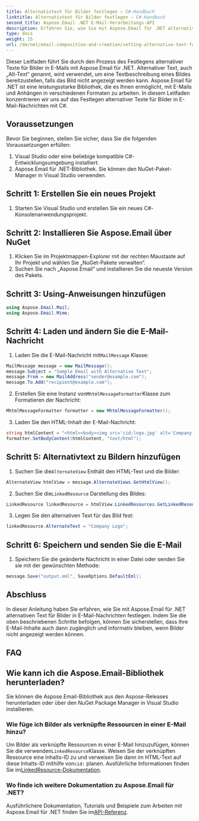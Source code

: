 ```yaml
---
title: Alternativtext für Bilder festlegen – C#-Handbuch
linktitle: Alternativtext für Bilder festlegen – C#-Handbuch
second_title: Aspose.Email .NET E-Mail-Verarbeitungs-API
description: Erfahren Sie, wie Sie mit Aspose.Email für .NET alternativen Text für Bilder in E-Mails festlegen. Stellen Sie die Barrierefreiheit mit klarem Alt-Text sicher. Dokumentation und Code enthalten.
type: docs
weight: 15
url: /de/net/email-composition-and-creation/setting-alternative-text-for-images-csharp-guide/
---
```


Dieser Leitfaden führt Sie durch den Prozess des Festlegens alternativer Texte für Bilder in E-Mails mit Aspose.Email für .NET. Alternativer Text, auch „Alt-Text“ genannt, wird verwendet, um eine Textbeschreibung eines Bildes bereitzustellen, falls das Bild nicht angezeigt werden kann. Aspose.Email für .NET ist eine leistungsstarke Bibliothek, die es Ihnen ermöglicht, mit E-Mails und Anhängen in verschiedenen Formaten zu arbeiten. In diesem Leitfaden konzentrieren wir uns auf das Festlegen alternativer Texte für Bilder in E-Mail-Nachrichten mit C#.

## Voraussetzungen

Bevor Sie beginnen, stellen Sie sicher, dass Sie die folgenden Voraussetzungen erfüllen:

1. Visual Studio oder eine beliebige kompatible C#-Entwicklungsumgebung installiert.
2. Aspose.Email für .NET-Bibliothek. Sie können den NuGet-Paket-Manager in Visual Studio verwenden.

## Schritt 1: Erstellen Sie ein neues Projekt

1. Starten Sie Visual Studio und erstellen Sie ein neues C#-Konsolenanwendungsprojekt.

## Schritt 2: Installieren Sie Aspose.Email über NuGet

1. Klicken Sie im Projektmappen-Explorer mit der rechten Maustaste auf Ihr Projekt und wählen Sie „NuGet-Pakete verwalten“.
2. Suchen Sie nach „Aspose.Email“ und installieren Sie die neueste Version des Pakets.

## Schritt 3: Using-Anweisungen hinzufügen

```csharp
using Aspose.Email.Mail;
using Aspose.Email.Mime;
```

## Schritt 4: Laden und ändern Sie die E-Mail-Nachricht

1.  Laden Sie die E-Mail-Nachricht mit`MailMessage` Klasse:

```csharp
MailMessage message = new MailMessage();
message.Subject = "Sample Email with Alternative Text";
message.From = new MailAddress("sender@example.com");
message.To.Add("recipient@example.com");
```

2.  Erstellen Sie eine Instanz von`MhtmlMessageFormatter`Klasse zum Formatieren der Nachricht:

```csharp
MhtmlMessageFormatter formatter = new MhtmlMessageFormatter();
```

3. Laden Sie den HTML-Inhalt der E-Mail-Nachricht:

```csharp
string htmlContent = "<html><body><img src='cid:logo.jpg' alt='Company Logo'></body></html>";
formatter.SetBodyContent(htmlContent, "text/html");
```

## Schritt 5: Alternativtext zu Bildern hinzufügen

1.  Suchen Sie die`AlternateView` Enthält den HTML-Text und die Bilder:

```csharp
AlternateView htmlView = message.AlternateViews.GetHtmlView();
```

2.  Suchen Sie die`LinkedResource` Darstellung des Bildes:

```csharp
LinkedResource linkedResource = htmlView.LinkedResources.GetLinkedResourceByContentId("logo.jpg");
```

3. Legen Sie den alternativen Text für das Bild fest:

```csharp
linkedResource.AlternateText = "Company Logo";
```

## Schritt 6: Speichern und senden Sie die E-Mail

1. Speichern Sie die geänderte Nachricht in einer Datei oder senden Sie sie mit der gewünschten Methode:

```csharp
message.Save("output.eml", SaveOptions.DefaultEml);
```

## Abschluss

In dieser Anleitung haben Sie erfahren, wie Sie mit Aspose.Email für .NET alternativen Text für Bilder in E-Mail-Nachrichten festlegen. Indem Sie die oben beschriebenen Schritte befolgen, können Sie sicherstellen, dass Ihre E-Mail-Inhalte auch dann zugänglich und informativ bleiben, wenn Bilder nicht angezeigt werden können.

## FAQ

## Wie kann ich die Aspose.Email-Bibliothek herunterladen?

Sie können die Aspose.Email-Bibliothek aus den Aspose-Releases herunterladen oder über den NuGet Package Manager in Visual Studio installieren.

### Wie füge ich Bilder als verknüpfte Ressourcen in einer E-Mail hinzu?

 Um Bilder als verknüpfte Ressourcen in einer E-Mail hinzuzufügen, können Sie die verwenden`LinkedResource`Klasse. Weisen Sie der verknüpften Ressource eine Inhalts-ID zu und verweisen Sie dann im HTML-Text auf diese Inhalts-ID mithilfe von`cid:` planen. Ausführliche Informationen finden Sie im[LinkedResource-Dokumentation](https://reference.aspose.com/email/net/aspose.email/linkedresource/).
### Wo finde ich weitere Dokumentation zu Aspose.Email für .NET?

 Ausführlichere Dokumentation, Tutorials und Beispiele zum Arbeiten mit Aspose.Email für .NET finden Sie im[API-Referenz](https://reference.aspose.com/email/net/).